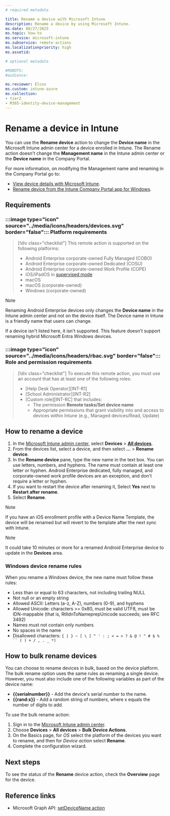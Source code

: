 ```yaml
---
# required metadata

title: Rename a device with Microsoft Intune
description: Rename a device by using Microsoft Intune.
ms.date: 08/27/2025
ms.topic: how-to
ms.service: microsoft-intune
ms.subservice: remote-actions
ms.localizationpriority: high
ms.assetid:

# optional metadata

#ROBOTS:
#audience:

ms.reviewer: Elcox
ms.custom: intune-azure
ms.collection:
- tier2
- M365-identity-device-management
---
```


# Rename a device in Intune

You can use the **Rename device** action to change the **Device name** in the Microsoft Intune admin center for a device enrolled in Intune. The Rename action doesn't change the **Management name** in the Intune admin center or the **Device name** in the Company Portal.

For more information, on modifying the Management name and renaming in the Company Portal go to:

- [View device details with Microsoft Intune](../fundamentals/device-inventory.md#hardware-device-details).
- [Rename device from the Intune Company Portal app for Windows](../user-help/rename-your-device-cpapp.md).

## Requirements

### :::image type="icon" source="../media/icons/headers/devices.svg" border="false"::: Platform requirements

> [!div class="checklist"]
> This remote action is supported on the following platforms:
> - Android Enterprise corporate-owned Fully Managed (COBO)
> - Android Enterprise corporate-owned Dedicated (COSU)
> - Android Enterprise corporate-owned Work Profile (COPE)
> - iOS/iPadOS in [supervised mode][IOS-SUP]
> - macOS
> - macOS (corporate-owned)
> - Windows (corporate-owned)

> [!NOTE]
> Renaming Android Enterprise devices only changes the **Device name** in the Intune admin center and not on the device itself. The Device name in Intune is a friendly name that users can change.

If a device isn't listed here, it isn't supported. This feature doesn't support renaming hybrid Microsoft Entra Windows devices.

### :::image type="icon" source="../media/icons/headers/rbac.svg" border="false"::: Role and permission requirements

> [!div class="checklist"]
> To execute this remote action, you must use an account that has at least one of the following roles:
>
> - [Help Desk Operator][INT-R1]
> - [School Administrator][INT-R2]
> - [Custom role][INT-RC] that includes:
>   - The permission **Remote tasks/Set device name**
>   - Appropriate permissions that grant visibility into and access to devices within Intune (e.g., Managed devices/Read, Update)

## How to rename a device

1. In the [Microsoft Intune admin center][INT-AC], select **Devices** > [**All devices**][INT-ALLD].
1. From the devices list, select a device, and then select **...** > **Rename device**.
1. In the **Rename device** pane, type the new name in the text box. You can use letters, numbers, and hyphens. The name must contain at least one letter or hyphen. Android Enterprise dedicated, fully managed, and corporate-owned work profile devices are an exception, and don't require a letter or hyphen.
1. If you want to restart the device after renaming it, Select **Yes** next to **Restart after rename**.
1. Select **Rename**.

> [!NOTE]
> If you have an iOS enrollment profile with a Device Name Template, the device will be renamed but will revert to the template after the next sync with Intune.

> [!NOTE]
> It could take 10 minutes or more for a renamed Android Enterprise device to update in the **Devices** area.

### Windows device rename rules

When you rename a Windows device, the new name must follow these rules:

- Less than or equal to 63 characters, not including trailing NULL
- Not null or an empty string
- Allowed ASCII: Letters (a-z, A-Z), numbers (0-9), and hyphens
- Allowed Unicode: characters >= 0x80, must be valid UTF8, must be IDN-mappable (that is, RtlIdnToNameprepUnicode succeeds; see RFC 3492)
- Names must not contain only numbers
- No spaces in the name
- Disallowed characters: `{ | } ~ [ \ ] ^ ' : ; < = > ? & @ ! " # $ % `` ( ) + / , . _ *)`

## How to bulk rename devices

You can choose to rename devices in bulk, based on the device platform. The bulk rename option uses the same rules as renaming a single device. However, you must also include one of the following variables as part of the device name:

- **{{serialnumber}}** - Add the device's serial number to the name.
- **{{rand:x}}** - Add a random string of numbers, where x equals the number of digits to add.

To use the bulk rename action:

1. Sign in to the [Microsoft Intune admin center](https://go.microsoft.com/fwlink/?linkid=2109431).
2. Choose **Devices** > **All devices** > **Bulk Device Actions**.
3. On the Basics page, for *OS* select the platform of the devices you want to rename, and then for *Device action* select **Rename**.
4. Complete the configuration wizard.

## Next steps

To see the status of the **Rename** device action, check the **Overview** page for the device.

## Reference links

- Microsoft Graph API: [setDeviceName action][GRAPH-1]


<!--links-->

<!-- graph -->

[GRAPH-1]: /graph/api/intune-devices-manageddevice-setdevicename

<!-- admin center -->

[INT-AC]: https://go.microsoft.com/fwlink/?linkid=2109431
[INT-ALLD]: https://go.microsoft.com/fwlink/?linkid=2333814

[IOS-SUP]: /intune/intune-service/remote-actions/device-supervised-mode